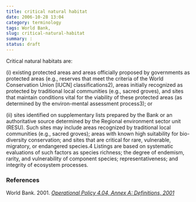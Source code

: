 ```yaml
---
title: critical natural habitat
date: 2006-10-28 13:04
category: terminology
tags: World Bank,
slug: critical-natural-habitat
summary: :
status: draft
---
```


Critical natural habitats are:

(i)  existing protected areas and areas officially proposed by governments as protected areas (e.g., reserves that meet the criteria of the World Conservation Union [IUCN] classifications2), areas initially recognized as protected by traditional local communities (e.g., sacred groves), and sites that maintain conditions vital for the viability of these protected areas (as determined by the environ-mental assessment process3); or

(ii) sites identified on supplementary lists prepared by the Bank or an authoritative source determined by the Regional environment sector unit (RESU).  Such sites may include areas recognized by traditional local communities (e.g., sacred groves); areas with known high suitability for bio-diversity conservation; and sites that are critical for rare, vulnerable, migratory, or endangered species.4 Listings are based on systematic evaluations of such factors as species richness; the degree of endemism, rarity, and vulnerability of component species; representativeness; and integrity of ecosystem processes.

<!--
Certain natural habitats are defined as being 'critical' if they are: (i) existing protected areas and areas officially proposed by government as protected areas, areas initially recognized as protected by traditional local communities and sites that maintain conditions vital for the viability of these protected areas or (ii) sites identified on supplemental lists prepared by the Bank or an authoritative source determined by the regional environment divisions. In this regard: the Bank does not support projects that, in the Bank's opinion, involve the significant conversion or degradation of critical natural habitats.  [SOURCE: http://web.worldbank.org/WBSITE/EXTERNAL/TOPICS/ENVIRONMENT/EXTBIODIVERSITY/0,,contentMDK:20484645~menuPK:1170198~pagePK:148956~piPK:216618~theSitePK:400953,00.html]
-->

### References

World Bank. 2001. *[Operational Policy 4.04, Annex A: Definitions, 2001](http://go.worldbank.org/326G2UUHO0)*
